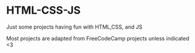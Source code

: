 # HTML-CSS-JS
Just some projects having fun with HTML,CSS, and JS

Most projects are adapted from FreeCodeCamp projects unless indicated <3
